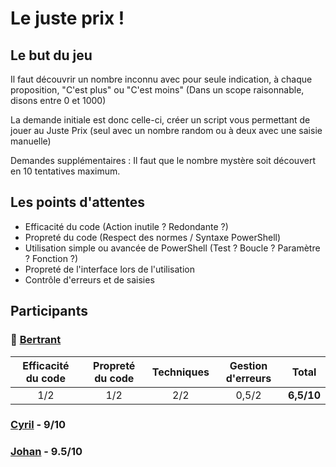 # Le juste prix !
## Le but du jeu

Il faut découvrir un nombre inconnu avec pour seule indication, à chaque proposition, "C'est plus" ou "C'est moins" (Dans un scope raisonnable, disons entre 0 et 1000)

La demande initiale est donc celle-ci, créer un script vous permettant de jouer au Juste Prix (seul avec un nombre random ou à deux avec une saisie manuelle)

Demandes supplémentaires : Il faut que le nombre mystère soit découvert en 10 tentatives maximum.

## Les points d'attentes

- Efficacité du code (Action inutile ? Redondante ?)
- Propreté du code (Respect des normes / Syntaxe PowerShell)
- Utilisation simple ou avancée de PowerShell (Test ? Boucle ? Paramètre ? Fonction ?)
- Propreté de l'interface lors de l'utilisation
- Contrôle d'erreurs et de saisies

## Participants

### :rhinoceros: [Bertrant](/001_LeJustePrix/BJ.ps1)

| Efficacité du code | Propreté du code | Techniques | Gestion d'erreurs | Total  |
| :----------------: | :--------------: | :--------: | :---------------: | :----: |
|        1/2         |       1/2        |    2/2     |       0,5/2       | **6,5/10** |
  


### [Cyril](/001_LeJustePrix/CP.ps1) - 9/10
### [Johan](/001_LeJustePrix/JR.ps1) - 9.5/10
